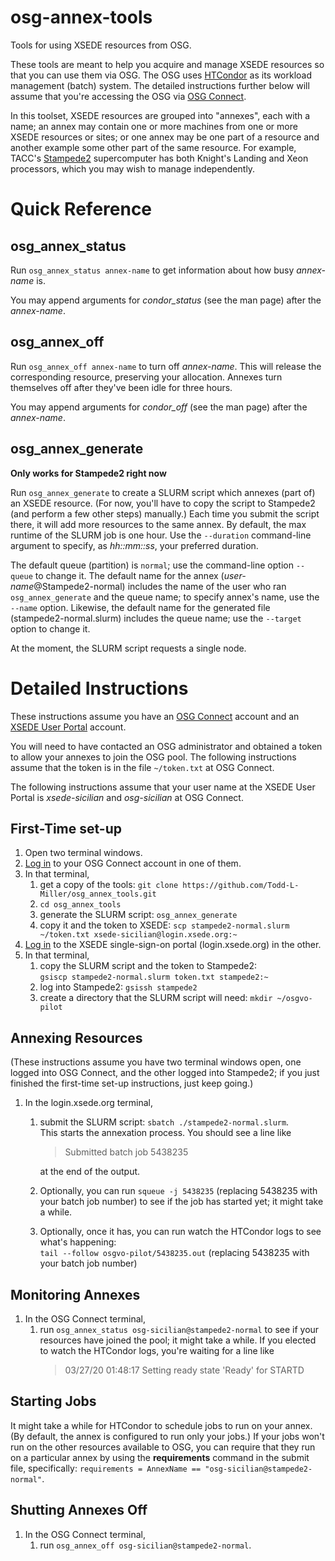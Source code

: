 # osg-annex-tools
Tools for using XSEDE resources from OSG.

These tools are meant to help you acquire and manage XSEDE resources so that you can use them via
OSG.  The OSG uses [HTCondor](http://htcondor.org) as its workload management (batch) system.  The
detailed instructions further below will assume that you're accessing the OSG via
[OSG Connect](https://osgconnect.net).

In this toolset, XSEDE resources are grouped into "annexes", each with a name; an annex may contain one
or more machines from one or more XSEDE resources or sites; or one annex may be one part of a resource
and another example some other part of the same resource.  For example, TACC's
[Stampede2](https://www.tacc.utexas.edu/systems/stampede2) supercomputer has both Knight's Landing and 
Xeon processors, which you may wish to manage independently.

# Quick Reference

## osg_annex_status
Run `osg_annex_status annex-name` to get information about how busy *annex-name* is.

You may append arguments for *condor_status* (see the man page) after the *annex-name*.

## osg_annex_off
Run `osg_annex_off annex-name` to turn off *annex-name*.  This will release the corresponding resource,
preserving your allocation.  Annexes turn themselves off after they've been idle for three hours.

You may append arguments for *condor_off* (see the man page) after the *annex-name*.

## osg_annex_generate
**Only works for Stampede2 right now**

Run `osg_annex_generate` to create a SLURM script which annexes (part of) an XSEDE resource.  (For now,
you'll have to copy the script to Stampede2 (and perform a few other steps) manually.)  Each time you
submit the script there, it will add more resources to the same annex.  By default, the max runtime of
the SLURM job is one hour.  Use the `--duration` command-line argument to specify, as *hh::mm::ss*,
your preferred duration.

The default queue (partition) is `normal`; use the command-line option `--queue` to change it.  The
default name for the annex (*user-name*@Stampede2-normal) includes the name of the user who ran
`osg_annex_generate` and the queue name; to specify annex's name, use the `--name` option.  Likewise,
the default name for the generated file (stampede2-normal.slurm) includes the queue name; use the
`--target` option to change it.

At the moment, the SLURM script requests a single node.

# Detailed Instructions
These instructions assume you have an [OSG Connect](https://osgconnect.net) account and an
[XSEDE User Portal](https://portal.xsede.org) account.

You will need to have contacted an OSG administrator and obtained a token to allow your annexes
to join the OSG pool.  The following instructions assume that the token is in the file
`~/token.txt` at OSG Connect.

The following instructions assume that your user name at the XSEDE User Portal is *xsede-sicilian* and
*osg-sicilian* at OSG Connect.

## First-Time set-up
1.  Open two terminal windows.
1.  [Log in](https://support.opensciencegrid.org/support/solutions/articles/12000027675)
    to your OSG Connect account in one of them.
1.  In that terminal,
	1.  get a copy of the tools: `git clone https://github.com/Todd-L-Miller/osg_annex_tools.git`
	1.  `cd osg_annex_tools`
	1.  generate the SLURM script: `osg_annex_generate`
	1.  copy it and the token to XSEDE:
	    `scp stampede2-normal.slurm ~/token.txt xsede-sicilian@login.xsede.org:~`
1.  [Log in](https://portal.xsede.org/web/xup/single-sign-on-hub) to the XSEDE single-sign-on
    portal (login.xsede.org) in the other.
1.  In that terminal,
	1.  copy the SLURM script and the token to Stampede2:\
	    `gsiscp stampede2-normal.slurm token.txt stampede2:~`
	1.  log into Stampede2: `gsissh stampede2`
	1.  create a directory that the SLURM script will need: `mkdir ~/osgvo-pilot`

## Annexing Resources
(These instructions assume you have two terminal windows open, one logged into OSG Connect, and the
other logged into Stampede2; if you just finished the first-time set-up instructions, just keep
going.)

1.  In the login.xsede.org terminal,
	1.  submit the SLURM script: `sbatch ./stampede2-normal.slurm`.\
	    This starts the annexation process.  You should see a line like
		> Submitted batch job 5438235
		
		at the end of the output.
	1.  Optionally, you can run `squeue -j 5438235` (replacing 5438235 with your batch job number)
	    to see if the job has started yet; it might take a while.
	1.  Optionally, once it has, you can run watch the HTCondor logs to see what's happening:\
		`tail --follow osgvo-pilot/5438235.out` (replacing 5438235 with your batch job number)

## Monitoring Annexes
1.  In the OSG Connect terminal,
	1.  run `osg_annex_status osg-sicilian@stampede2-normal` to see if your resources have joined the
	    pool; it might take a while.  If you elected to watch the HTCondor logs, you're waiting for
		a line like
		> 03/27/20 01:48:17 Setting ready state 'Ready' for STARTD

## Starting Jobs
It might take a while for HTCondor to schedule jobs to run on your annex.  (By default, the annex is
configured to run only your jobs.)  If your jobs won't run on the other resources available to OSG, you
can require that they run on a particular annex by using the **requirements** command in the submit file,
specifically: `requirements = AnnexName == "osg-sicilian@stampede2-normal"`.

## Shutting Annexes Off
1.  In the OSG Connect terminal,
	1. run `osg_annex_off osg-sicilian@stampede2-normal`.
